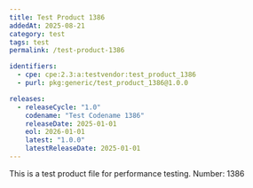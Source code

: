 ```yaml
---
title: Test Product 1386
addedAt: 2025-08-21
category: test
tags: test
permalink: /test-product-1386

identifiers:
  - cpe: cpe:2.3:a:testvendor:test_product_1386
  - purl: pkg:generic/test_product_1386@1.0.0

releases:
  - releaseCycle: "1.0"
    codename: "Test Codename 1386"
    releaseDate: 2025-01-01
    eol: 2026-01-01
    latest: "1.0.0"
    latestReleaseDate: 2025-01-01
---
```


This is a test product file for performance testing. Number: 1386
